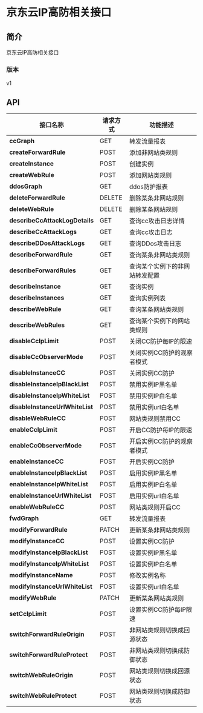 # 京东云IP高防相关接口


## 简介
京东云IP高防相关接口


### 版本
v1


## API
|接口名称|请求方式|功能描述|
|---|---|---|
|**ccGraph**|GET|转发流量报表|
|**createForwardRule**|POST|添加非网站类规则|
|**createInstance**|POST|创建实例|
|**createWebRule**|POST|添加网站类规则|
|**ddosGraph**|GET|ddos防护报表|
|**deleteForwardRule**|DELETE|删除某条非网站规则|
|**deleteWebRule**|DELETE|删除某条网站规则|
|**describeCcAttackLogDetails**|GET|查询cc攻击日志详情|
|**describeCcAttackLogs**|GET|查询cc攻击日志|
|**describeDDosAttackLogs**|GET|查询DDos攻击日志|
|**describeForwardRule**|GET|查询某条非网站类规则|
|**describeForwardRules**|GET|查询某个实例下的非网站转发配置|
|**describeInstance**|GET|查询实例|
|**describeInstances**|GET|查询实例列表|
|**describeWebRule**|GET|查询某条网站类规则|
|**describeWebRules**|GET|查询某个实例下的网站类规则|
|**disableCcIpLimit**|POST|关闭CC防护每IP的限速|
|**disableCcObserverMode**|POST|关闭实例CC防护的观察者模式|
|**disableInstanceCC**|POST|关闭实例CC防护|
|**disableInstanceIpBlackList**|POST|禁用实例IP黑名单|
|**disableInstanceIpWhiteList**|POST|禁用实例IP白名单|
|**disableInstanceUrlWhiteList**|POST|禁用实例url白名单|
|**disableWebRuleCC**|POST|网站类规则禁用CC|
|**enableCcIpLimit**|POST|开启CC防护每IP的限速|
|**enableCcObserverMode**|POST|开启实例CC防护的观察者模式|
|**enableInstanceCC**|POST|开启实例CC防护|
|**enableInstanceIpBlackList**|POST|启用实例IP黑名单|
|**enableInstanceIpWhiteList**|POST|启用实例IP白名单|
|**enableInstanceUrlWhiteList**|POST|启用实例url白名单|
|**enableWebRuleCC**|POST|网站类规则开启CC|
|**fwdGraph**|GET|转发流量报表|
|**modifyForwardRule**|PATCH|更新某条非网站类规则|
|**modifyInstanceCC**|POST|设置实例CC防护|
|**modifyInstanceIpBlackList**|POST|设置实例IP黑名单|
|**modifyInstanceIpWhiteList**|POST|设置实例IP白名单|
|**modifyInstanceName**|POST|修改实例名称|
|**modifyInstanceUrlWhiteList**|POST|设置实例url白名单|
|**modifyWebRule**|PATCH|更新某条网站类规则|
|**setCcIpLimit**|POST|设置实例CC防护每IP限速|
|**switchForwardRuleOrigin**|POST|非网站类规则切换成回源状态|
|**switchForwardRuleProtect**|POST|非网站类规则切换成防御状态|
|**switchWebRuleOrigin**|POST|网站类规则切换成回源状态|
|**switchWebRuleProtect**|POST|网站类规则切换成防御状态|
